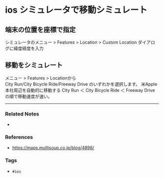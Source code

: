 # ios シミュレータで移動シミュレート
## 端末の位置を座標で指定
シミュレータのメニュー > Features > Location > Custom Location
ダイアログに緯度経度を入力

## 移動をシミュレート
メニュー > Features > Locationから  
City Run/City Bicycle Ride/Freeway Drive のいずれかを選択します。
米Apple本社周辺を自動的に移動する
City Run ＜ City Bicycle Ride ＜ Freeway Drive の順で移動速度が速い。

---
### Related Notes
- 

### References
- https://maps.multisoup.co.jp/blog/4898/

### Tags
- `#ios` 